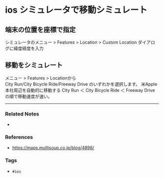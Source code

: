 # ios シミュレータで移動シミュレート
## 端末の位置を座標で指定
シミュレータのメニュー > Features > Location > Custom Location
ダイアログに緯度経度を入力

## 移動をシミュレート
メニュー > Features > Locationから  
City Run/City Bicycle Ride/Freeway Drive のいずれかを選択します。
米Apple本社周辺を自動的に移動する
City Run ＜ City Bicycle Ride ＜ Freeway Drive の順で移動速度が速い。

---
### Related Notes
- 

### References
- https://maps.multisoup.co.jp/blog/4898/

### Tags
- `#ios` 